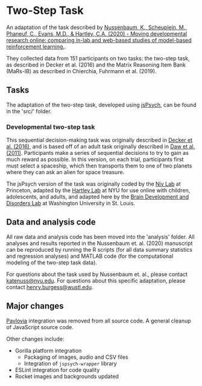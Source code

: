 # Two-Step Task

An adaptation of the task described by [Nussenbaum, K., Scheuplein, M., Phaneuf, C., Evans, M.D., & Hartley, C.A. (2020) - Moving developmental research online: comparing in-lab and web-based studies of model-based reinforcement learning.](https://online.ucpress.edu/collabra/article/6/1/17213/114338/Moving-Developmental-Research-Online-Comparing-In).

They collected data from 151 participants on two tasks: the two-step task, as described in Decker et al. (2016)
and the Matrix Reasoning Item Bank (MaRs-IB) as described in Chierchia, Fuhrmann et al. (2019).

## Tasks

The adaptation of the two-step task, developed using [jsPsych](https://www.jspsych.org/), can be found in the 'src/' folder.

### Developmental two-step task

This sequential decision-making task was originally described in [Decker et al. (2016)](https://journals.sagepub.com/doi/full/10.1177/0956797616639301?url_ver=Z39.88-2003&rfr_id=ori:rid:crossref.org&rfr_dat=cr_pub%20%200pubmed), and is based off of an adult task originally described in [Daw et al. (2011)](<https://www.cell.com/neuron/fulltext/S0896-6273(11)00125-5?_returnURL=https%3A%2F%2Flinkinghub.elsevier.com%2Fretrieve%2Fpii%2FS0896627311001255%3Fshowall%3Dtrue>).
Participants make a series of sequential decisions to try to gain as much reward as possible. In this version, on each trial, participants first must select a spaceship, which then transports them to one of two planets where they can ask an alien for space treasure.

The jsPsych version of the task was originally coded by the [Niv Lab](https://nivlab.princeton.edu/) at Princeton, adapted by the [Hartley Lab](https://www.hartleylab.org/) at NYU for use online with children, adolescents, and adults, and adapted here by the [Brain Development and Disorders Lab](https://sites.wustl.edu/richardslab) at Washington University in St. Louis.

## Data and analysis code

All raw data and analysis code has been moved into the 'analysis' folder. All analyses and results reported in the Nussenbaum et. al. (2020) manuscript can be reproduced by running the R scripts (for all data summary statistics and regression analyses) and MATLAB code (for the computational modeling of the two-step task data).

For questions about the task used by Nussenbaum et. al., please contact katenuss@nyu.edu. For questions about this specific adaptation, please contact henry.burgess@wustl.edu.

## Major changes

[Pavlovia](https://pavlovia.org/) integration was removed from all source code. A general cleanup of JavaScript source code.

Other changes include:

- Gorilla platform integration
  - Packaging of images, audio and CSV files
  - Integration of `jspsych-wrapper` library
- ESLint integration for code quality
- Rocket images and backgrounds updated
